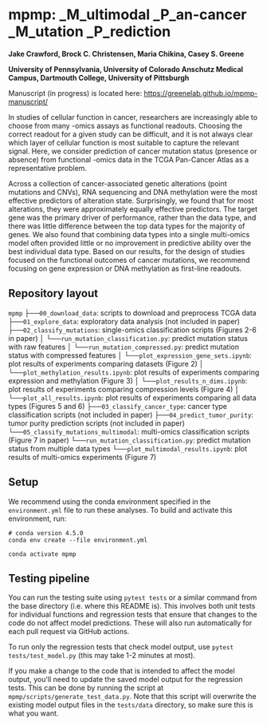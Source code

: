 # mpmp: _M_ultimodal _P_an-cancer _M_utation _P_rediction

**Jake Crawford, Brock C. Christensen, Maria Chikina, Casey S. Greene**

**University of Pennsylvania, University of Colorado Anschutz Medical Campus, Dartmouth College, University of Pittsburgh**

Manuscript (in progress) is located here: https://greenelab.github.io/mpmp-manuscript/

In studies of cellular function in cancer, researchers are increasingly able to choose from many -omics assays as functional readouts.
Choosing the correct readout for a given study can be difficult, and it is not always clear which layer of cellular function is most suitable to capture the relevant signal.
Here, we consider prediction of cancer mutation status (presence or absence) from functional -omics data in the TCGA Pan-Cancer Atlas as a representative problem.

Across a collection of cancer-associated genetic alterations (point mutations and CNVs), RNA sequencing and DNA methylation were the most effective predictors of alteration state.
Surprisingly, we found that for most alterations, they were approximately equally effective predictors.
The target gene was the primary driver of performance, rather than the data type, and there was little difference between the top data types for the majority of genes.
We also found that combining data types into a single multi-omics model often provided little or no improvement in predictive ability over the best individual data type.
Based on our results, for the design of studies focused on the functional outcomes of cancer mutations, we recommend focusing on gene expression or DNA methylation as first-line readouts.

## Repository layout

`mpmp`
├──`00_download_data`: scripts to download and preprocess TCGA data
├──`01_explore_data`: exploratory data analysis (not included in paper)
├──`02_classify_mutations`: single-omics classification scripts (Figures 2-6 in paper)
│   └──`run_mutation_classification.py`: predict mutation status with raw features
│   └──`run_mutation_compressed.py`: predict mutation status with compressed features
│   └──`plot_expression_gene_sets.ipynb`: plot results of experiments comparing datasets (Figure 2)
│   └──`plot_methylation_results.ipynb`: plot results of experiments comparing expression and methylation (Figure 3)
│   └──`plot_results_n_dims.ipynb`: plot results of experiments comparing compression levels (Figure 4)
│   └──`plot_all_results.ipynb`: plot results of experiments comparing all data types (Figures 5 and 6)
├──`03_classify_cancer_type`: cancer type classification scripts (not included in paper)
├──`04_predict_tumor_purity`: tumor purity prediction scripts (not included in paper)
└──`05_classify_mutations_multimodal`: multi-omics classification scripts (Figure 7 in paper)
    └──`run_mutation_classification.py`: predict mutation status from multiple data types
    └──`plot_multimodal_results.ipynb`: plot results of multi-omics experiments (Figure 7)

## Setup

We recommend using the conda environment specified in the `environment.yml` file to run these analyses. To build and activate this environment, run:

```shell
# conda version 4.5.0
conda env create --file environment.yml

conda activate mpmp
```

## Testing pipeline

You can run the testing suite using `pytest tests` or a similar command from the base directory (i.e. where this README is). This involves both unit tests for individual functions and regression tests that ensure that changes to the code do not affect model predictions. These will also run automatically for each pull request via GitHub actions.

To run only the regression tests that check model output, use `pytest tests/test_model.py` (this may take 1-2 minutes at most).

If you make a change to the code that is intended to affect the model output, you'll need to update the saved model output for the regression tests. This can be done by running the script at `mpmp/scripts/generate_test_data.py`. Note that this script will overwrite the existing model output files in the `tests/data` directory, so make sure this is what you want.
